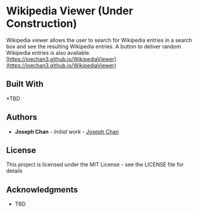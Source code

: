 # Wikipedia Viewer (Under Construction)

Wikipedia viewer allows the user to search for Wikipedia entries in a search box and see the resulting Wikipedia entries. A button to deliver random Wikipedia entries is also available.
[https://joechan3.github.io/WikipediaViewer](https://joechan3.github.io/WikipediaViewer)

## Built With

*TBD

## Authors

* **Joseph Chan** - *Initial work* - [Joseph Chan](https://github.com/joechan3)

## License

This project is licensed under the MIT License - see the LICENSE file for details

## Acknowledgments

* TBD

